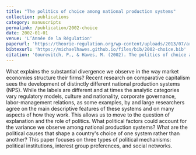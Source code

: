```yaml
---
title: "The politics of choice among national production systems"
collection: publications
category: manuscripts
permalink: /publication/2002-choice
date: 2002-01-01
venue: 'L’Année de la Régulation'
paperurl: 'https://theorie-regulation.org/wp-content/uploads/2013/07/ar6-gourevitch_-hawes.pdf'
bibtexurl: 'https://michaelhawes.github.io/files/bib/2002-choice.bib'
citation: 'Gourevitch, P., & Hawes, M. (2002). The politics of choice among national production systems. L’Année de la Régulation, 6, 241-270.'
---
```

What explains the substantial divergence we observe in the way market economies structure their firms? Recent research on comparative capitalism sees the development of distinctly different national production systems (NPS). While the labels are different and at times the analytic categories vary regulatory models, culture and nationality, corporate governance, labor-management relations, as some examples, by and large researchers agree on the main descriptive features of these systems and on many aspects of how they work. This allows us to move to the question of explanation and the role of politics. What political factors could account for the variance we observe among national production systems? What are the political causes that shape a country's choice of one system rather than another? This paper focuses on three types of political mechanisms: political institutions, interest group preferences, and social networks.
